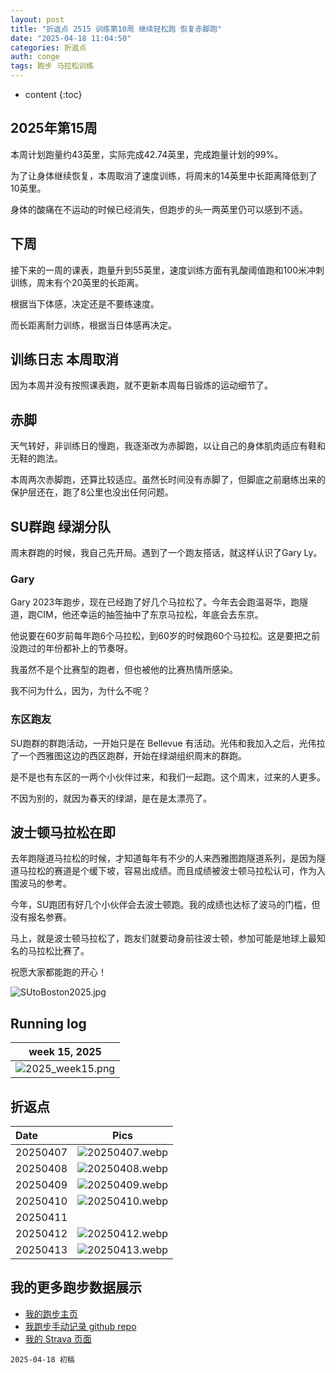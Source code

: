 ```yaml
---
layout: post
title: "折返点 2515 训练第10周 继续轻松跑 恢复赤脚跑"
date: "2025-04-18 11:04:50"
categories: 折返点 
auth: conge
tags: 跑步 马拉松训练 
---
```

* content
{:toc}


## 2025年第15周

本周计划跑量约43英里，实际完成42.74英里，完成跑量计划的99%。

为了让身体继续恢复，本周取消了速度训练，将周末的14英里中长距离降低到了10英里。

身体的酸痛在不运动的时候已经消失，但跑步的头一两英里仍可以感到不适。




## 下周

接下来的一周的课表，跑量升到55英里，速度训练方面有乳酸阈值跑和100米冲刺训练，周末有个20英里的长距离。

根据当下体感，决定还是不要练速度。

而长距离耐力训练，根据当日体感再决定。

## 训练日志 本周取消

因为本周并没有按照课表跑，就不更新本周每日锻炼的运动细节了。

## 赤脚

天气转好，非训练日的慢跑，我逐渐改为赤脚跑，以让自己的身体肌肉适应有鞋和无鞋的跑法。

本周两次赤脚跑，还算比较适应。虽然长时间没有赤脚了，但脚底之前磨练出来的保护层还在，跑了8公里也没出任何问题。

## SU群跑 绿湖分队

周末群跑的时候，我自己先开局。遇到了一个跑友搭话，就这样认识了Gary Ly。

### Gary

Gary 2023年跑步，现在已经跑了好几个马拉松了。今年去会跑温哥华，跑隧道，跑CIM，他还幸运的抽签抽中了东京马拉松，年底会去东京。

他说要在60岁前每年跑6个马拉松，到60岁的时候跑60个马拉松。这是要把之前没跑过的年份都补上的节奏呀。

我虽然不是个比赛型的跑者，但也被他的比赛热情所感染。

我不问为什么，因为，为什么不呢？

### 东区跑友

SU跑群的群跑活动，一开始只是在 Bellevue 有活动。光伟和我加入之后，光伟拉了一个西雅图这边的西区跑群，开始在绿湖组织周末的群跑。

是不是也有东区的一两个小伙伴过来，和我们一起跑。这个周末，过来的人更多。

不因为别的，就因为春天的绿湖，是在是太漂亮了。


## 波士顿马拉松在即

去年跑隧道马拉松的时候，才知道每年有不少的人来西雅图跑隧道系列，是因为隧道马拉松的赛道是个缓下坡，容易出成绩。而且成绩被波士顿马拉松认可，作为入围波马的参考。

今年，SU跑团有好几个小伙伴会去波士顿跑。我的成绩也达标了波马的门槛，但没有报名参赛。

马上，就是波士顿马拉松了，跑友们就要动身前往波士顿，参加可能是地球上最知名的马拉松比赛了。

祝愿大家都能跑的开心！

![SUtoBoston2025.jpg](https://s2.loli.net/2025/04/19/Eyr41mcoRgVtwSH.jpg)

## Running log

|                             week 15, 2025                              |
| :--------------------------------------------------------------------: |
| ![2025_week15.png](https://s2.loli.net/2025/04/19/ZThqlAFyrO95fzu.png) |

## 折返点

| Date     |                                Pics                                   |
| :------- | :-------------------------------------------------------------------: |
| 20250407 | ![20250407.webp](https://s2.loli.net/2025/04/19/ytf7rMVqPA63vUs.webp) |
| 20250408 | ![20250408.webp](https://s2.loli.net/2025/04/19/kgqVdMXuiyJ5fAm.webp) |
| 20250409 | ![20250409.webp](https://s2.loli.net/2025/04/19/ckoKIF91mYNJf4s.webp) |
| 20250410 | ![20250410.webp](https://s2.loli.net/2025/04/19/2jHgsUCy5Wq8uvF.webp) |
| 20250411 |  |
| 20250412 | ![20250412.webp](https://s2.loli.net/2025/04/19/TokAtbDyM5ClGBh.webp) |
| 20250413 | ![20250413.webp](https://s2.loli.net/2025/04/19/45NHCO9STlwIcEZ.webp) |

## 我的更多跑步数据展示

* [我的跑步主页](https://conge.livingwithfcs.org/running_page/)
* [我跑步手动记录 github repo](https://github.com/conge/RunningStreak)
* [我的 Strava 页面](https://www.strava.com/athletes/57680242)

```
2025-04-18 初稿
```
